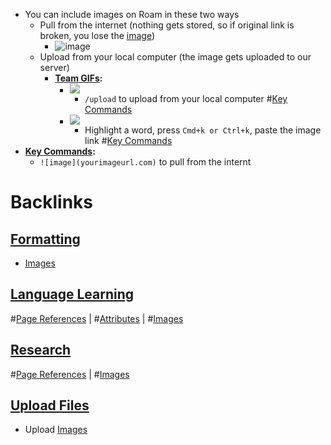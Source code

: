 - You can include images on Roam in these two ways
    - Pull from the internet (nothing gets stored, so if original link is broken, you lose the [image](https://firebasestorage.googleapis.com/v0/b/firescript-577a2.appspot.com/o/imgs%2Fapp%2Fhelp-documentation%2FE5b-pBgXuQ.png?alt=media&token=b29c9beb-f9f3-44c7-88db-42a6b2b32289))
        - ![image](https://res-1.cloudinary.com/crunchbase-production/image/upload/c_lpad,h_170,w_170,f_auto,b_white,q_auto:eco/kop5qscevpniah2rbsfb)
    - Upload from your local computer (the image gets uploaded to our server)
        - **[Team GIFs](<Team GIFs.md>):**
            - ![](https://firebasestorage.googleapis.com/v0/b/firescript-577a2.appspot.com/o/imgs%2Fapp%2Fhelp-documentation%2Fp8y1UIR1C0.gif?alt=media&token=b7b763f2-b5f6-4e37-a015-0053dc0bf63c)
                - `/upload` to upload from your local computer
                  #[Key Commands](<Key Commands.md>)
            - ![](https://firebasestorage.googleapis.com/v0/b/firescript-577a2.appspot.com/o/imgs%2Fapp%2Fhelp%2Fk6NvrFcN0y.gif?alt=media&token=2983eb2f-ccd4-4d0c-beed-a386bfc5a614)
                - Highlight a word, press `Cmd+k or Ctrl+k`, paste the image link
                  #[Key Commands](<Key Commands.md>)
- **[Key Commands](<Key Commands.md>):**
    - `![image](yourimageurl.com)` to pull from the internt

# Backlinks
## [Formatting](<Formatting.md>)
- [Images](<Images.md>)

## [Language Learning](<Language Learning.md>)
#[Page References](<Page References.md>) | #[Attributes](<Attributes.md>) | #[Images](<Images.md>)

## [Research](<Research.md>)
#[Page References](<Page References.md>) | #[Images](<Images.md>)

## [Upload Files](<Upload Files.md>)
- Upload [Images](<Images.md>)

